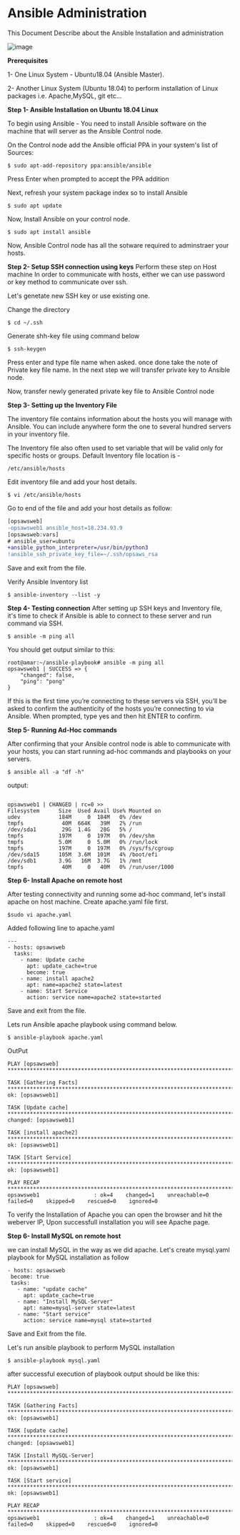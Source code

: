 # Ansible Administration
This Document Describe about the Ansible Installation and administration

![image](https://intellipaat.com/mediaFiles/2018/12/6-1.png)

**Prerequisites** 

1- One Linux System - Ubuntu18.04 (Ansible Master).

2- Another Linux System (Ubuntu 18.04) to perform installation of Linux packages i.e. Apache,MySQL, git etc...

**Step 1- Ansible Installation on Ubuntu 18.04 Linux**

To begin using Ansible - You need to install Ansible software on the machine that will server as the Ansible Control node.

On the Control node add the Ansible official PPA in your system's list of Sources:
```
$ sudo apt-add-repository ppa:ansible/ansible
```
Press Enter when prompted to accept the PPA addition

Next, refresh your system package index so to install Ansible
```
$ sudo apt update
```
Now, Install Ansible on your control node.
```
$ sudo apt install ansible
```

Now, Ansible Control node has all the sotware required to adminstraer your hosts.

**Step 2- Setup SSH connection using keys**
Perform these step on Host machine
In order to communicate with hosts, either we can use password or key method to communicate over ssh.

Let's genetate new SSH key or use existing one.

Change the directory
```
$ cd ~/.ssh 
```
Generate shh-key file using command below

```
$ ssh-keygen
```
 Press enter and type file name when asked.
 once done take the note of Private key file name. In the next step we will transfer private key to Ansible node.

 Now, transfer newly generated private key file to Ansible Control node 


**Step 3- Setting up the Inventory File**

The inventory file contains information about the hosts you will manage with Ansible. You can include anywhere form the one to several hundred servers in your inventory file.

The Inventory file also often used to set variable that will be valid only for specific hosts or groups. 
Default Inventory file location is - 
```
/etc/ansible/hosts
```
Edit inventory file and add your host details.

```
$ vi /etc/ansible/hosts
```
Go to end of the file and add your host details as follow:
```diff
[opsawsweb]
-opsawsweb1 ansible_host=18.234.93.9
[opsawsweb:vars]
# ansible_user=ubuntu
+ansible_python_interpreter=/usr/bin/python3
!ansible_ssh_private_key_file=~/.ssh/opsaws_rsa

```
Save and exit from the file.

Verify Ansible Inventory list
```
$ ansible-inventory --list -y
```

**Step 4- Testing connection**
After setting up SSH keys and Inventory file, it's time to check if Ansible is able to connect to these server and run command via SSH.

```
$ ansible -m ping all
```
You should get output similar to this:
```
root@amar:~/ansible-playbook# ansible -m ping all
opsawsweb1 | SUCCESS => {
    "changed": false,
    "ping": "pong"
}
```
If this is the first time you’re connecting to these servers via SSH, you’ll be asked to confirm the authenticity of the hosts you’re connecting to via Ansible. When prompted, type yes and then hit ENTER to confirm.

**Step 5- Running Ad-Hoc commands**

After confirming that your Ansible control node is able to communicate with your hosts, you can start running ad-hoc commands and playbooks on your servers.

```
$ ansible all -a "df -h"
```
output:

```

opsawsweb1 | CHANGED | rc=0 >>
Filesystem      Size  Used Avail Use% Mounted on
udev            184M     0  184M   0% /dev
tmpfs            40M  664K   39M   2% /run
/dev/sda1        29G  1.4G   28G   5% /
tmpfs           197M     0  197M   0% /dev/shm
tmpfs           5.0M     0  5.0M   0% /run/lock
tmpfs           197M     0  197M   0% /sys/fs/cgroup
/dev/sda15      105M  3.6M  101M   4% /boot/efi
/dev/sdb1       3.9G   16M  3.7G   1% /mnt
tmpfs            40M     0   40M   0% /run/user/1000

```
**Step 6- Install Apache on remote host**

After testing connectivity and running some ad-hoc command, let's install apache on host machine.
Create apache.yaml file first.

```
$sudo vi apache.yaml
```
Added following line to apache.yaml
```
---
- hosts: opsawsweb
  tasks:
    - name: Update cache
      apt: update_cache=true
      become: true
    - name: install apache2
      apt: name=apache2 state=latest
    - name: Start Service
      action: service name=apache2 state=started

```
Save and exit from the file.

Lets run Ansible apache playbook using command below.
```
$ ansible-playbook apache.yaml
```
OutPut

```
PLAY [opsawsweb] **************************************************************************************************************

TASK [Gathering Facts] ********************************************************************************************************
ok: [opsawsweb1]

TASK [Update cache] ***********************************************************************************************************
changed: [opsawsweb1]

TASK [install apache2] ********************************************************************************************************
ok: [opsawsweb1]

TASK [Start Service] **********************************************************************************************************
ok: [opsawsweb1]

PLAY RECAP ********************************************************************************************************************
opsawsweb1                 : ok=4    changed=1    unreachable=0    failed=0    skipped=0    rescued=0    ignored=0

```
To verify the Installation of Apache you can open the browser and hit the weberver IP, Upon successfull installation you will see Apache page.

**Step 6- Install MySQL on remote host**

we can install MySQL in the way as we did apache. Let's create mysql.yaml playbook for MySQL installation as follow
 ```
 - hosts: opsawsweb
  become: true
  tasks:
    - name: "update cache"
      apt: update_cache=true
    - name: "Install MySQL-Server"
      apt: name=mysql-server state=latest
    - name: "Start service"
      action: service name=mysql state=started

```
Save and Exit from the file.

Let's run ansible playbook to perform MySQL installation

```
$ ansible-playbook mysql.yaml

```
after successful execution of playbook output should be like this:

```
PLAY [opsawsweb] **************************************************************************************************************

TASK [Gathering Facts] ********************************************************************************************************
ok: [opsawsweb1]

TASK [update cache] ***********************************************************************************************************
changed: [opsawsweb1]

TASK [Install MySQL-Server] ***************************************************************************************************
ok: [opsawsweb1]

TASK [Start service] **********************************************************************************************************
ok: [opsawsweb1]

PLAY RECAP ********************************************************************************************************************
opsawsweb1                 : ok=4    changed=1    unreachable=0    failed=0    skipped=0    rescued=0    ignored=0



```
